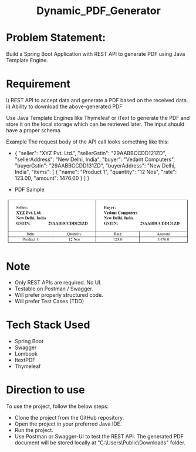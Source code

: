 
<h1 align="center">Dynamic_PDF_Generator</h1>

# Problem Statement:

Build a Spring Boot Application with REST API to generate PDF using Java Template Engine.

# Requirement
i) REST API to accept data and generate a PDF based on the received data.
ii) Ability to download the above-generated PDF

Use Java Template Engines like Thymeleaf or iText to generate the PDF and store it on
the local storage which can be retrieved later. The input should have a proper schema.

Example
The request body of the API call looks something like this:
* {
"seller": "XYZ Pvt. Ltd.",
"sellerGstin": "29AABBCCDD121ZD",
"sellerAddress": "New Delhi, India",
"buyer": "Vedant Computers",
"buyerGstin": "29AABBCCDD131ZD",
"buyerAddress": "New Delhi, India",
"items": [
{
"name": "Product 1",
"quantity": "12 Nos",
"rate": 123.00,
"amount": 1476.00
}
]
}

- PDF Sample

![image](https://github.com/brajesh623/Dynamic_PDF_Generator/blob/main/Details.jpg)


# Note
* Only REST APIs are required. No UI.
* Testable on Postman / Swagger.
* Will prefer properly structured code.
* Will prefer Test Cases (TDD)

# Tech Stack Used
* Spring Boot
* Swagger
* Lombook
* ItextPDF
* Thymeleaf

# Direction to use
To use the project, follow the below steps:
* Clone the project from the GitHub repository.
* Open the project in your preferred Java IDE.
* Run the project.
* Use Postman or Swagger-UI to test the REST API.
The generated PDF document will be stored locally at "C:\\Users\\Public\\Downloads\" folder.
